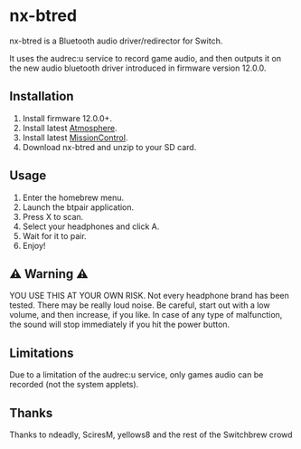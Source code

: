 # nx-btred
nx-btred is a Bluetooth audio driver/redirector for Switch.

It uses the audrec:u service to record game audio, and then outputs it on the new audio bluetooth driver introduced in firmware version 12.0.0.

## Installation
1. Install firmware 12.0.0+.
2. Install latest [Atmosphere](https://github.com/Atmosphere-NX/Atmosphere/releases/).
3. Install latest [MissionControl](https://github.com/ndeadly/MissionControl/releases/tag/v0.5.0-alpha).
4. Download nx-btred and unzip to your SD card.

## Usage
1. Enter the homebrew menu.
2. Launch the btpair application.
3. Press X to scan.
4. Select your headphones and click A.
5. Wait for it to pair.
6. Enjoy!

## ⚠️ Warning ⚠️
YOU USE THIS AT YOUR OWN RISK. Not every headphone brand has been tested. There may be really loud noise. Be careful, start out with a low volume, and then increase, if you like. In case of any type of malfunction, the sound will stop immediately if you hit the power button.

## Limitations
Due to a limitation of the audrec:u service, only games audio can be recorded (not the system applets).

## Thanks
Thanks to ndeadly, SciresM, yellows8 and the rest of the Switchbrew crowd
